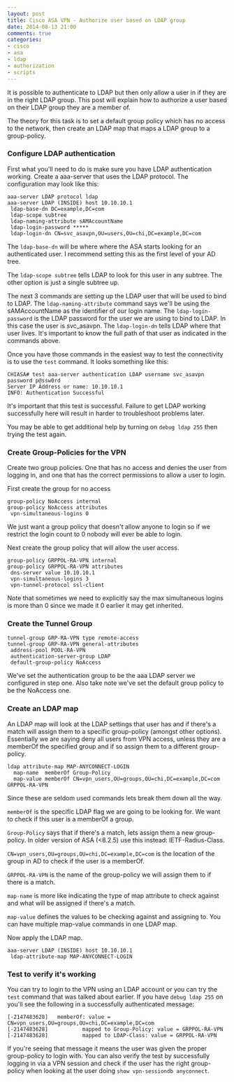 ```yaml
---
layout: post
title: Cisco ASA VPN - Authorize user based on LDAP group
date: 2014-08-13 21:00
comments: true
categories:
- cisco
- asa
- ldap
- authorization
- scripts
---
```

It is possible to authenticate to LDAP but then only allow a user in if they are in the right LDAP group. This post will explain how to authorize a
user based on their LDAP group they are a member of.

The theory for this task is to set a default group policy which has no access to the network, then create an LDAP map that maps a LDAP group to a group-policy.


### Configure LDAP authentication

First what you'll need to do is make sure you have LDAP authentication working. Create a aaa-server that uses the LDAP protocol. The configuration may look like this:

```
aaa-server LDAP protocol ldap
aaa-server LDAP (INSIDE) host 10.10.10.1
 ldap-base-dn DC=example,DC=com
 ldap-scope subtree
 ldap-naming-attribute sAMAccountName
 ldap-login-password *****
 ldap-login-dn CN=svc_asavpn,OU=users,OU=chi,DC=example,DC=com
```

The `ldap-base-dn` will be where where the ASA starts looking for an authenticated user. I recommend setting this as the first level of your AD tree.

The `ldap-scope subtree` tells LDAP to look for this user in any subtree. The other option is just a single subtree up.

The next 3 commands are setting up the LDAP user that will be used to bind to LDAP. The `ldap-naming-attribute` command says we'll be using the sAMAccountName as the identifier of our login name. The `ldap-login-password` is the LDAP password for the user we are using to bind to LDAP. In this case the user is svc_asavpn. The `ldap-login-dn` tells LDAP where that user lives. It's important to know the full path of that user as indicated in the commands above.

Once you have those commands in the easiest way to test the connectivity is to use the `test` command. It looks something like this:

```
CHIASA# test aaa-server authentication LDAP username svc_asavpn password p@ssw0rd
Server IP Address or name: 10.10.10.1
INFO: Authentication Successful
```

It's important that this test is successful. Failure to get LDAP working successfully here will result in harder to troubleshoot problems later.

You may be able to get additional help by turning on `debug ldap 255` then trying the test again.


### Create Group-Policies for the VPN

Create two group policies. One that has no access and denies the user from logging in, and one that has the correct permissions to allow a user to login.


First create the group for no access

```
group-policy NoAccess internal
group-policy NoAccess attributes
 vpn-simultaneous-logins 0
```

We just want a group policy that doesn't allow anyone to login so if we restrict the login count to 0 nobody will ever be able to login.


Next create the group policy that will allow the user access.

```
group-policy GRPPOL-RA-VPN internal
group-policy GRPPOL-RA-VPN attributes
 dns-server value 10.10.10.1
 vpn-simultaneous-logins 3
 vpn-tunnel-protocol ssl-client
```

Note that sometimes we need to explicitly say the max simultaneous logins is more than 0 since we made it 0 earlier it may get inherited.


### Create the Tunnel Group

```
tunnel-group GRP-RA-VPN type remote-access
tunnel-group GRP-RA-VPN general-attributes
 address-pool POOL-RA-VPN
 authentication-server-group LDAP
 default-group-policy NoAccess
```

We've set the authentication group to be the aaa LDAP server we configured in step one. Also take note we've set the default group policy to be the NoAccess one.


### Create an LDAP map

An LDAP map will look at the LDAP settings that user has and if there's a match will assign them to a specific group-policy (amongst other options). Essentially we are saying deny all users from VPN access, unless they are a memberOf the specified group and if so assign them to a different group-policy.

```
ldap attribute-map MAP-ANYCONNECT-LOGIN
  map-name  memberOf Group-Policy
  map-value memberOf CN=vpn_users,OU=groups,OU=chi,DC=example,DC=com GRPPOL-RA-VPN
```

Since these are seldom used commands lets break them down all the way.

`memberOf` is the specific LDAP flag we are going to be looking for. We want to check if this user is a memberOf a group.

`Group-Policy` says that if there's a match, lets assign them a new group-policy. In older version of ASA (<8.2.5) use this instead: IETF-Radius-Class.

`CN=vpn_users,OU=groups,OU=chi,DC=example,DC=com` is the location of the group in AD to check if the user is a memberOf.

`GRPPOL-RA-VPN` is the name of the group-policy we will assign them to if there is a match.

`map-name` is more like indicating the type of map attribute to check against and what will be assigned if there's a match.

`map-value` defines the values to be checking against and assigning to. You can have multiple map-value commands in one LDAP map.


Now apply the LDAP map.

```
aaa-server LDAP (INSIDE) host 10.10.10.1
 ldap-attribute-map MAP-ANYCONNECT-LOGIN
```


### Test to verify it's working

You can try to login to the VPN using an LDAP account or you can try the `test` command that was talked about earlier. If you have `debug ldap 255` on you'll see the following in a successfully authenticated message:

```
[-2147483628]   memberOf: value = CN=vpn_users,OU=groups,OU=chi,DC=example,DC=com
[-2147483628]           mapped to Group-Policy: value = GRPPOL-RA-VPN
[-2147483628]           mapped to LDAP-Class: value = GRPPOL-RA-VPN
```

If you're seeing that message it means the user was given the proper group-policy to login with. You can also verify the test by successfully logging in via a VPN session and check if the user has the right group-policy when looking at the user doing `show vpn-sessiondb anyconnect`. 
